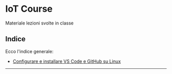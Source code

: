 # IoT Course

Materiale lezioni svolte in classe

## Indice
Ecco l'indice generale:

- [Configurare e installare VS Code e GitHub su Linux](https://github.com/robertsLando/IoT_Course/tree/master/Lezione_19-04-18#installare-microsoft-vs-code-su-linux)


_________________________________________________________________________________________________________________________________________________________________